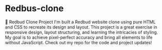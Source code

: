 # Redbus-clone
🌸 Redbud Clone Project
I'm built a Redbud website clone using pure HTML and CSS to recreate its design and layout. This project is a great exercise in responsive design, layout structuring, and learning the intricacies of styling. My goal is to achieve pixel-perfect accuracy and bring all elements to life without JavaScript. Check out my repo for the code and project updates!

